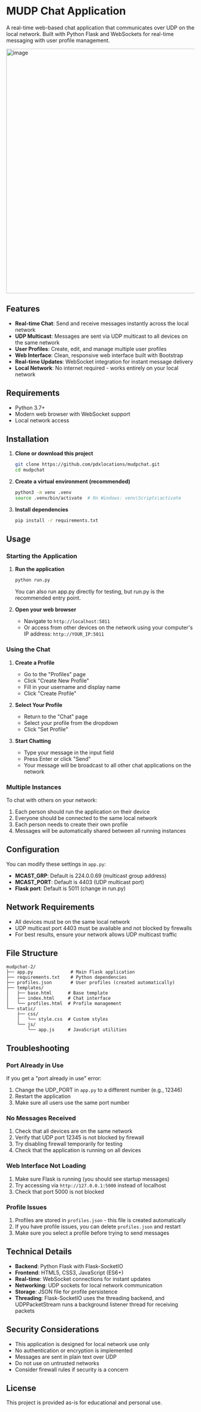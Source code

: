 # MUDP Chat Application

A real-time web-based chat application that communicates over UDP on the local network. Built with Python Flask and WebSockets for real-time messaging with user profile management.

<img width="1239" height="653" alt="image" src="https://github.com/user-attachments/assets/b8914af6-0343-464b-9bc1-e8403c1ff103" />

## Features

- **Real-time Chat**: Send and receive messages instantly across the local network
- **UDP Multicast**: Messages are sent via UDP multicast to all devices on the same network
- **User Profiles**: Create, edit, and manage multiple user profiles
- **Web Interface**: Clean, responsive web interface built with Bootstrap
- **Real-time Updates**: WebSocket integration for instant message delivery
- **Local Network**: No internet required - works entirely on your local network

## Requirements

- Python 3.7+
- Modern web browser with WebSocket support
- Local network access

## Installation

1. **Clone or download this project**
   ```bash
   git clone https://github.com/pdxlocations/mudpchat.git
   cd mudpchat
   ```

2. **Create a virtual environment (recommended)**
   ```bash
   python3 -m venv .venv
   source .venv/bin/activate  # On Windows: venv\Scripts\activate
   ```

3. **Install dependencies**
   ```bash
   pip install -r requirements.txt
   ```

## Usage

### Starting the Application

1. **Run the application**
   ```bash
   python run.py
   ```
   You can also run app.py directly for testing, but run.py is the recommended entry point.

2. **Open your web browser**
   - Navigate to `http://localhost:5011`
   - Or access from other devices on the network using your computer's IP address: `http://YOUR_IP:5011`

### Using the Chat

1. **Create a Profile**
   - Go to the "Profiles" page
   - Click "Create New Profile"
   - Fill in your username and display name
   - Click "Create Profile"

2. **Select Your Profile**
   - Return to the "Chat" page
   - Select your profile from the dropdown
   - Click "Set Profile"

3. **Start Chatting**
   - Type your message in the input field
   - Press Enter or click "Send"
   - Your message will be broadcast to all other chat applications on the network

### Multiple Instances

To chat with others on your network:

1. Each person should run the application on their device
2. Everyone should be connected to the same local network
3. Each person needs to create their own profile
4. Messages will be automatically shared between all running instances

## Configuration

You can modify these settings in `app.py`:

- **MCAST_GRP**: Default is 224.0.0.69 (multicast group address)
- **MCAST_PORT**: Default is 4403 (UDP multicast port)
- **Flask port**: Default is 5011 (change in run.py)

## Network Requirements

- All devices must be on the same local network
- UDP multicast port 4403 must be available and not blocked by firewalls
- For best results, ensure your network allows UDP multicast traffic

## File Structure

```
mudpchat-2/
├── app.py              # Main Flask application
├── requirements.txt    # Python dependencies
├── profiles.json       # User profiles (created automatically)
├── templates/
│   ├── base.html      # Base template
│   ├── index.html     # Chat interface
│   └── profiles.html  # Profile management
└── static/
    ├── css/
    │   └── style.css  # Custom styles
    └── js/
        └── app.js     # JavaScript utilities
```

## Troubleshooting

### Port Already in Use
If you get a "port already in use" error:
1. Change the UDP_PORT in `app.py` to a different number (e.g., 12346)
2. Restart the application
3. Make sure all users use the same port number

### No Messages Received
1. Check that all devices are on the same network
2. Verify that UDP port 12345 is not blocked by firewall
3. Try disabling firewall temporarily for testing
4. Check that the application is running on all devices

### Web Interface Not Loading
1. Make sure Flask is running (you should see startup messages)
2. Try accessing via `http://127.0.0.1:5000` instead of localhost
3. Check that port 5000 is not blocked

### Profile Issues
1. Profiles are stored in `profiles.json` - this file is created automatically
2. If you have profile issues, you can delete `profiles.json` and restart
3. Make sure you select a profile before trying to send messages

## Technical Details

- **Backend**: Python Flask with Flask-SocketIO
- **Frontend**: HTML5, CSS3, JavaScript (ES6+)
- **Real-time**: WebSocket connections for instant updates
- **Networking**: UDP sockets for local network communication
- **Storage**: JSON file for profile persistence
- **Threading**: Flask-SocketIO uses the threading backend, and UDPPacketStream runs a background listener thread for receiving packets

## Security Considerations

- This application is designed for local network use only
- No authentication or encryption is implemented
- Messages are sent in plain text over UDP
- Do not use on untrusted networks
- Consider firewall rules if security is a concern

## License

This project is provided as-is for educational and personal use.
